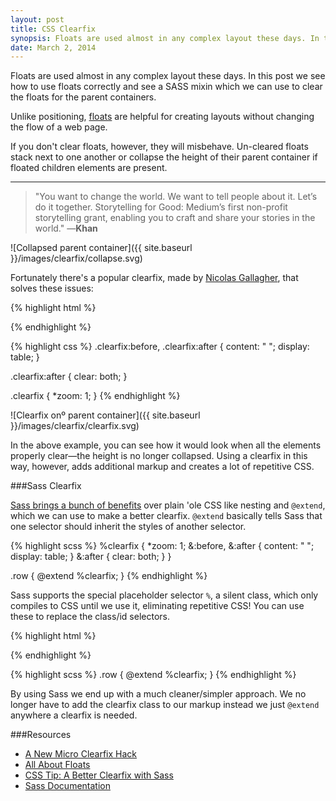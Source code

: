 ```yaml
---
layout: post
title: CSS Clearfix
synopsis: Floats are used almost in any complex layout these days. In this post we see how to use floats correctly and see a SASS mixin which we can use to clear the floats for the parent containers.
date: March 2, 2014
---
```


Floats are used almost in any complex layout these days. In this post we see how to use floats correctly and see a SASS mixin which we can use to clear the floats for the parent containers.

Unlike positioning, <a href="http://css-tricks.com/all-about-floats/" target="_blank">floats</a> are helpful for creating layouts without
changing the flow of a web page.

If you don't clear floats, however, they will misbehave. Un-cleared floats stack next to one another or collapse the height of their parent container if floated children elements are present.

***

> "You want to change the world. We want to tell people about it.
Let’s do it together. Storytelling for Good: Medium’s first non-profit storytelling grant, enabling you to craft and share your stories in the world." —**Khan**

![Collapsed parent container]({{ site.baseurl }}/images/clearfix/collapse.svg)

Fortunately there's a popular clearfix, made by <a href="http://nicolasgallagher.com/micro-clearfix-hack/" target="_blank">Nicolas Gallagher</a>, that solves these issues:

{% highlight html %}
<div class="row clearfix">
  <div class="column">
    <!-- Your Content -->
  </div>
</div>
{% endhighlight %}

{% highlight css %}
.clearfix:before,
.clearfix:after {
  content: " ";
  display: table;
}

.clearfix:after {
  clear: both;
}

.clearfix {
  *zoom: 1;
}
{% endhighlight %}

![Clearfix onº parent container]({{ site.baseurl }}/images/clearfix/clearfix.svg)

In the above example, you can see how it would look when all the elements properly clear—the height is no longer collapsed. Using a clearfix in this way, however, adds additional markup and creates a lot of repetitive CSS.

###Sass Clearfix

<a href="{{ site.url }}/scss/" target="_blank">Sass brings a bunch of benefits</a> over plain 'ole CSS like nesting and <code>@extend</code>, which we can use to make a better clearfix. <code>@extend</code> basically tells Sass that one selector should inherit the styles of another selector.

{% highlight scss %}
%clearfix {
  *zoom: 1;
  &:before, &:after {
    content: " ";
    display: table;
  }
  &:after {
   clear: both;
  }
}

.row {
  @extend %clearfix;
}
{% endhighlight %}

Sass supports the special placeholder selector <code>%</code>, a silent class, which only compiles to CSS until we use it, eliminating repetitive CSS! You can use these to replace the class/id selectors.

{% highlight html %}
<div class="row">
  <div class="column">
    <!-- Your Content -->
  </div>
</div>
{% endhighlight %}

{% highlight scss %}
.row {
  @extend %clearfix;
}
{% endhighlight %}

By using Sass we end up with a much cleaner/simpler approach. We no longer have to add the clearfix class to our markup instead we just <code>@extend</code> anywhere a clearfix is needed.

###Resources

* <a href="http://nicolasgallagher.com/micro-clearfix-hack/" target="_blank">A New Micro Clearfix Hack</a>
* <a href="http://css-tricks.com/all-about-floats/" target="_blank">All About Floats</a>
* <a href="http://blog.teamtreehouse.com/a-better-clearfix-with-sass" target="_blank">CSS Tip: A Better Clearfix with Sass</a>
* <a href="http://sass-lang.com/documentation/file.SASS_REFERENCE.html#extend" target="_blank">Sass Documentation</a>
